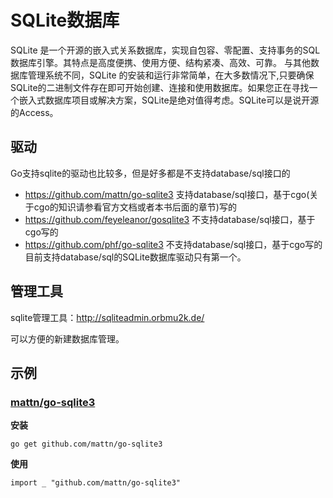 # SQLite数据库
SQLite 是一个开源的嵌入式关系数据库，实现自包容、零配置、支持事务的SQL数据库引擎。其特点是高度便携、使用方便、结构紧凑、高效、可靠。 与其他数据库管理系统不同，SQLite 的安装和运行非常简单，在大多数情况下,只要确保SQLite的二进制文件存在即可开始创建、连接和使用数据库。如果您正在寻找一个嵌入式数据库项目或解决方案，SQLite是绝对值得考虑。SQLite可以是说开源的Access。
## 驱动
Go支持sqlite的驱动也比较多，但是好多都是不支持database/sql接口的

* https://github.com/mattn/go-sqlite3 支持database/sql接口，基于cgo(关于cgo的知识请参看官方文档或者本书后面的章节)写的
* https://github.com/feyeleanor/gosqlite3 不支持database/sql接口，基于cgo写的
* https://github.com/phf/go-sqlite3 不支持database/sql接口，基于cgo写的
目前支持database/sql的SQLite数据库驱动只有第一个。

## 管理工具
sqlite管理工具：http://sqliteadmin.orbmu2k.de/

可以方便的新建数据库管理。

## 示例
### [mattn/go-sqlite3]()
**安装**
```
go get github.com/mattn/go-sqlite3

```
**使用**
```
import _ "github.com/mattn/go-sqlite3"
```